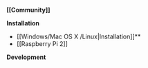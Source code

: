 **[[Community]]**

**Installation**
* [[Windows/Mac OS X /Linux|Installation]]**
* [[Raspberry Pi 2]]

**Development**